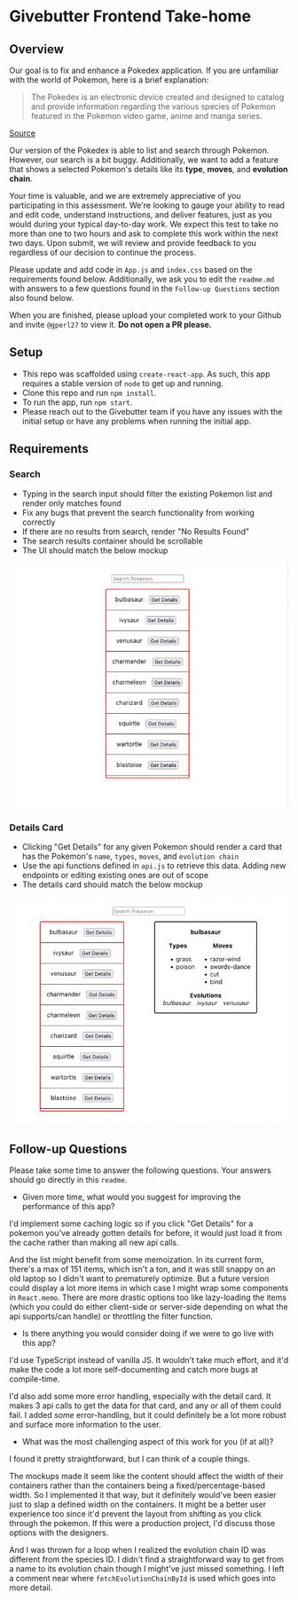 # Givebutter Frontend Take-home

## Overview

Our goal is to fix and enhance a Pokedex application. If you are unfamiliar with the world of Pokemon, here is a brief explanation:

> The Pokedex is an electronic device created and designed to catalog and provide information regarding the various species of Pokemon featured in the Pokemon video game, anime and manga series.
 
[Source](https://pokemon.fandom.com/wiki/Pokedex)
 
Our version of the Pokedex is able to list and search through Pokemon. However, our search is a bit buggy. Additionally, we want to add a feature that shows a selected Pokemon's details like its **type**, **moves**, and **evolution chain**.

Your time is valuable, and we are extremely appreciative of you participating in this assessment. We're looking to gauge your ability to read and edit code, understand instructions, and deliver features, just as you would during your typical day-to-day work. We expect this test to take no more than one to two hours and ask to complete this work within the next two days. Upon submit, we will review and provide feedback to you regardless of our decision to continue the process.

Please update and add code in `App.js` and `index.css` based on the requirements found below. Additionally, we ask you to edit the `readme.md` with answers to a few questions found in the `Follow-up Questions` section also found below.

When you are finished, please upload your completed work to your Github and invite `@gperl27` to view it. **Do not open a PR please.**

## Setup

- This repo was scaffolded using `create-react-app`. As such, this app requires a stable version of `node` to get up and running.
- Clone this repo and run `npm install`.
- To run the app, run `npm start`.
- Please reach out to the Givebutter team if you have any issues with the initial setup or have any problems when running the initial app.

## Requirements

### Search
- Typing in the search input should filter the existing Pokemon list and render only matches found
- Fix any bugs that prevent the search functionality from working correctly
- If there are no results from search, render "No Results Found"
- The search results container should be scrollable
- The UI should match the below mockup

![](mockup0.png)

### Details Card
     
- Clicking "Get Details" for any given Pokemon should render a card that has the Pokemon's `name`, `types`, `moves`, and `evolution chain`
- Use the api functions defined in `api.js` to retrieve this data. Adding new endpoints or editing existing ones are out of scope
- The details card should match the below mockup

![](mockup1.png)

## Follow-up Questions

Please take some time to answer the following questions. Your answers should go directly in this `readme`.

- Given more time, what would you suggest for improving the performance of this app?

I'd implement some caching logic so if you click "Get Details" for a pokemon you've already gotten details for before, it would just load it from the cache rather than making all new api calls.

And the list might benefit from some memoization. In its current form, there's a max of 151 items, which isn't a ton, and it was still snappy on an old laptop so I didn't want to prematurely optimize. But a future version could display a lot more items in which case I might wrap some components in `React.memo`. There are more drastic options too like lazy-loading the items (which you could do either client-side or server-side depending on what the api supports/can handle) or throttling the filter function.


- Is there anything you would consider doing if we were to go live with this app?

I'd use TypeScript instead of vanilla JS. It wouldn't take much effort, and it'd make the code a lot more self-documenting and catch more bugs at compile-time.

I'd also add some more error handling, especially with the detail card. It makes 3 api calls to get the data for that card, and any or all of them could fail. I added _some_ error-handling, but it could definitely be a lot more robust and surface more information to the user.


- What was the most challenging aspect of this work for you (if at all)?

I found it pretty straightforward, but I can think of a couple things.

The mockups made it seem like the content should affect the width of their containers rather than the containers being a fixed/percentage-based width. So I implemented it that way, but it definitely would've been easier just to slap a defined width on the containers. It might be a better user experience too since it'd prevent the layout from shifting as you click through the pokemon. If this were a production project, I'd discuss those options with the designers.

And I was thrown for a loop when I realized the evolution chain ID was different from the species ID. I didn't find a straightforward way to get from a name to its evolution chain though I might've just missed something. I left a comment near where `fetchEvolutionChainById` is used which goes into more detail.
